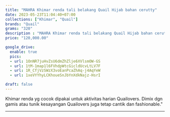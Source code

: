```yaml
---
title: "MAHRA Khimar renda tali belakang Quail Hijab bahan cerutty"
date: 2023-05-23T11:04:40+07:00
collections: ["Khimar", "Quail"]
brands: "Quail"
grams: "320"
description : "MAHRA Khimar renda tali belakang Quail Hijab bahan cerutty"
price: "120,000.00"

google_drive:
  enable: true
  pics:
  - url: 1OnNR7juHvZsU6dmZhZlje6XVlsmOW-GS
  - url: 1tM-1map1l6FVhdpWtcGicldUcvLtLV7F
  - url: 1R_CfjVzSWzX3voEanPcaZhAq-j4AqYeW
  - url: 1xeVYYhyLCKhoueSnJbYnXdkNajz-HsrI

draft: false
---
```


Khimar renda yg cocok dipakai untuk aktivitas harian Quailovers. Dimix dgn gamis atau tunik kesayangan Quailovers juga tetap cantik dan fashionable."

----------    
 
